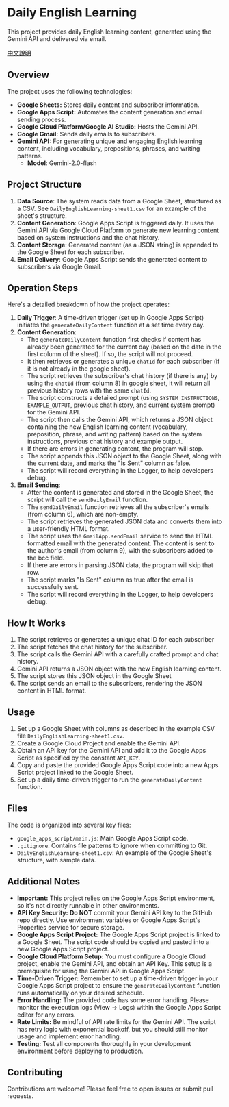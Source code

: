 # Daily English Learning

This project provides daily English learning content, generated using the Gemini API and delivered via email.

[中文說明](https://github.com/Tang-hubert/daily-english-learning-Gemini/blob/main/README_CN.md)

## Overview

The project uses the following technologies:

*   **Google Sheets:** Stores daily content and subscriber information.
*   **Google Apps Script:** Automates the content generation and email sending process.
*   **Google Cloud Platform/Google AI Studio:** Hosts the Gemini API.
*   **Google Gmail:** Sends daily emails to subscribers.
*   **Gemini API:** For generating unique and engaging English learning content, including vocabulary, prepositions, phrases, and writing patterns.
    * **Model**: Gemini-2.0-flash

## Project Structure

1.  **Data Source**: The system reads data from a Google Sheet, structured as a CSV. See `DailyEnglishLearning-sheet1.csv` for an example of the sheet's structure.
2.  **Content Generation**: Google Apps Script is triggered daily. It uses the Gemini API via Google Cloud Platform to generate new learning content based on system instructions and the chat history.
3.  **Content Storage**: Generated content (as a JSON string) is appended to the Google Sheet for each subscriber.
4.  **Email Delivery**: Google Apps Script sends the generated content to subscribers via Google Gmail.

## Operation Steps

Here's a detailed breakdown of how the project operates:

1.  **Daily Trigger**: A time-driven trigger (set up in Google Apps Script) initiates the `generateDailyContent` function at a set time every day.
2.  **Content Generation**:
    *   The `generateDailyContent` function first checks if content has already been generated for the current day (based on the date in the first column of the sheet). If so, the script will not proceed.
    *   It then retrieves or generates a unique `chatId` for each subscriber (if it is not already in the google sheet).
    *   The script retrieves the subscriber's chat history (if there is any) by using the `chatId` (from column 8) in google sheet, it will return all previous history rows with the same `chatId`.
     *   The script constructs a detailed prompt (using `SYSTEM_INSTRUCTIONS`, `EXAMPLE_OUTPUT`,  previous chat history, and current system prompt) for the Gemini API.
    *   The script then calls the Gemini API, which returns a JSON object containing the new English learning content (vocabulary, preposition, phrase, and writing pattern) based on the system instructions, previous chat history and example output.
    *   If there are errors in generating content, the program will stop.
    *   The script appends this JSON object to the Google Sheet, along with the current date, and marks the "Is Sent" column as false.
    *    The script will record everything in the Logger, to help developers debug.
3.  **Email Sending**:
    *   After the content is generated and stored in the Google Sheet, the script will call the `sendDailyEmail` function.
    *   The `sendDailyEmail` function retrieves all the subscriber's emails (from column 6), which are non-empty.
    *   The script retrieves the generated JSON data and converts them into a user-friendly HTML format.
    *   The script uses the `GmailApp.sendEmail` service to send the HTML formatted email with the generated content. The content is sent to the author's email (from column 9), with the subscribers added to the bcc field.
    *   If there are errors in parsing JSON data, the program will skip that row.
    *  The script marks "Is Sent" column as true after the email is successfully sent.
    *    The script will record everything in the Logger, to help developers debug.

## How It Works

1.  The script retrieves or generates a unique chat ID for each subscriber
2.  The script fetches the chat history for the subscriber.
3.  The script calls the Gemini API with a carefully crafted prompt and chat history.
4.  Gemini API returns a JSON object with the new English learning content.
5.  The script stores this JSON object in the Google Sheet
6.  The script sends an email to the subscribers, rendering the JSON content in HTML format.

## Usage

1.  Set up a Google Sheet with columns as described in the example CSV file `DailyEnglishLearning-sheet1.csv`.
2.  Create a Google Cloud Project and enable the Gemini API.
3.  Obtain an API key for the Gemini API and add it to the Google Apps Script as specified by the constant `API_KEY`.
4.  Copy and paste the provided Google Apps Script code into a new Apps Script project linked to the Google Sheet.
5.  Set up a daily time-driven trigger to run the `generateDailyContent` function.

## Files

The code is organized into several key files:

*   `google_apps_script/main.js`: Main Google Apps Script code.
*   `.gitignore`: Contains file patterns to ignore when committing to Git.
*   `DailyEnglishLearning-sheet1.csv`: An example of the Google Sheet's structure, with sample data.

## Additional Notes

*   **Important:** This project relies on the Google Apps Script environment, so it's not directly runnable in other environments.
*   **API Key Security:**  **Do NOT** commit your Gemini API key to the GitHub repo directly. Use environment variables or Google Apps Script's Properties service for secure storage.
*   **Google Apps Script Project:** The Google Apps Script project is linked to a Google Sheet. The script code should be copied and pasted into a new Google Apps Script project.
*   **Google Cloud Platform Setup:** You must configure a Google Cloud project, enable the Gemini API, and obtain an API Key. This setup is a prerequisite for using the Gemini API in Google Apps Script.
*   **Time-Driven Trigger:** Remember to set up a time-driven trigger in your Google Apps Script project to ensure the `generateDailyContent` function runs automatically on your desired schedule.
*   **Error Handling:** The provided code has some error handling. Please monitor the execution logs (View -> Logs) within the Google Apps Script editor for any errors.
*   **Rate Limits:** Be mindful of API rate limits for the Gemini API. The script has retry logic with exponential backoff, but you should still monitor usage and implement error handling.
*   **Testing:** Test all components thoroughly in your development environment before deploying to production.

## Contributing

Contributions are welcome! Please feel free to open issues or submit pull requests.
